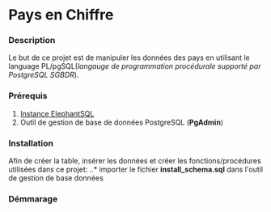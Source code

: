 # Pays en Chiffre 
 ### Description 
   Le but de ce projet est de manipuler les données des pays en utilisant
   le language PL/pgSQL(*langauge de programmation procédurale supporté par PostgreSQL SGBDR*). 
   
   
 ### Prérequis
 1. [Instance ElephantSQL](https://customer.elephantsql.com)
 2. Outil de gestion de base de données PostgreSQL (**PgAdmin**)
   
 ### Installation
   Afin de créer la table, insérer les données et créer les fonctions/procédures 
   utilisées dans ce projet:
   ..* importer le fichier **install_schema.sql** dans l'outil de gestion de base données
   
 
 
 ### Démmarage


